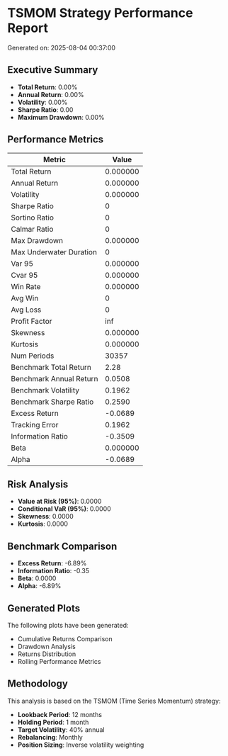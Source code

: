 # TSMOM Strategy Performance Report

Generated on: 2025-08-04 00:37:00

## Executive Summary

- **Total Return**: 0.00%
- **Annual Return**: 0.00%
- **Volatility**: 0.00%
- **Sharpe Ratio**: 0.00
- **Maximum Drawdown**: 0.00%

## Performance Metrics

| Metric | Value |
|--------|-------|
| Total Return | 0.000000 |
| Annual Return | 0.000000 |
| Volatility | 0.000000 |
| Sharpe Ratio | 0 |
| Sortino Ratio | 0 |
| Calmar Ratio | 0 |
| Max Drawdown | 0.000000 |
| Max Underwater Duration | 0 |
| Var 95 | 0.000000 |
| Cvar 95 | 0.000000 |
| Win Rate | 0.000000 |
| Avg Win | 0 |
| Avg Loss | 0 |
| Profit Factor | inf |
| Skewness | 0.000000 |
| Kurtosis | 0.000000 |
| Num Periods | 30357 |
| Benchmark Total Return | 2.28 |
| Benchmark Annual Return | 0.0508 |
| Benchmark Volatility | 0.1962 |
| Benchmark Sharpe Ratio | 0.2590 |
| Excess Return | -0.0689 |
| Tracking Error | 0.1962 |
| Information Ratio | -0.3509 |
| Beta | 0.000000 |
| Alpha | -0.0689 |

## Risk Analysis

- **Value at Risk (95%)**: 0.0000
- **Conditional VaR (95%)**: 0.0000
- **Skewness**: 0.0000
- **Kurtosis**: 0.0000

## Benchmark Comparison

- **Excess Return**: -6.89%
- **Information Ratio**: -0.35
- **Beta**: 0.0000
- **Alpha**: -6.89%

## Generated Plots

The following plots have been generated:
- Cumulative Returns Comparison
- Drawdown Analysis
- Returns Distribution
- Rolling Performance Metrics

## Methodology

This analysis is based on the TSMOM (Time Series Momentum) strategy:
- **Lookback Period**: 12 months
- **Holding Period**: 1 month
- **Target Volatility**: 40% annual
- **Rebalancing**: Monthly
- **Position Sizing**: Inverse volatility weighting

